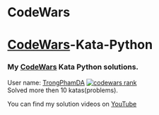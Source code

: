 # CodeWars
# [CodeWars](http://www.codewars.com/)-Kata-Python

### My [CodeWars](https://www.codewars.com/users/TrongPhamDA/) Kata Python solutions.
User name: [TrongPhamDA](https://www.codewars.com/users/TrongPhamDA/)
[![codewars rank](https://www.codewars.com/users/TrongPhamDA/badges/large)](https://www.codewars.com/users/TrongPhamDA/)  
Solved more then 10 katas(problems).

You can find my solution videos on [YouTube](https://www.youtube.com/channel/UCDHQc9f-TiWGvRugggKpvcQ)